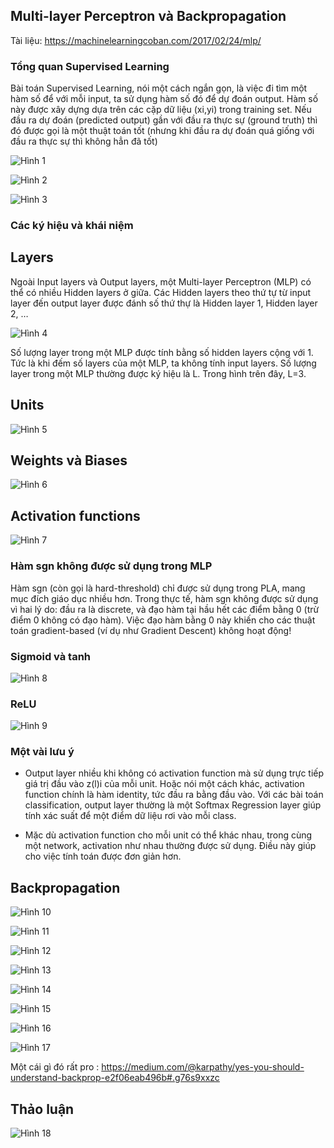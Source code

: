 ## Multi-layer Perceptron và Backpropagation

Tài liệu: https://machinelearningcoban.com/2017/02/24/mlp/

### Tổng quan Supervised Learning

Bài toán Supervised Learning, nói một cách ngắn gọn, là việc đi tìm một hàm số để với mỗi input, ta sử dụng hàm số đó để dự đoán output. Hàm số này được xây dựng dựa trên các cặp dữ liệu (xi,yi) trong training set. Nếu đầu ra dự đoán (predicted output) gần với đầu ra thực sự (ground truth) thì đó được gọi là một thuật toán tốt (nhưng khi đầu ra dự đoán quá giống với đầu ra thực sự thì không hẳn đã tốt)

![Hình 1](https://github.com/lacie-life/ML-basic/blob/master/Lesson12/img/1.PNG?raw=true)

![Hình 2](https://github.com/lacie-life/ML-basic/blob/master/Lesson12/img/2.PNG?raw=true)

![Hình 3](https://github.com/lacie-life/ML-basic/blob/master/Lesson12/img/3.PNG?raw=true)


### Các ký hiệu và khái niệm

## Layers

Ngoài Input layers và Output layers, một Multi-layer Perceptron (MLP) có thể có nhiều Hidden layers ở giữa. Các Hidden layers theo thứ tự từ input layer đến output layer được đánh số thứ thự là Hidden layer 1, Hidden layer 2, …

![Hình 4](https://github.com/lacie-life/ML-basic/blob/master/Lesson12/img/multi_layers.png?raw=true)

Số lượng layer trong một MLP được tính bằng số hidden layers cộng với 1. Tức là khi đếm số layers của một MLP, ta không tính input layers. Số lượng layer trong một MLP thường được ký hiệu là L. Trong hình trên đây, L=3.

## Units

![Hình 5](https://github.com/lacie-life/ML-basic/blob/master/Lesson12/img/4.PNG?raw=true)

## Weights và Biases

![Hình 6](https://github.com/lacie-life/ML-basic/blob/master/Lesson12/img/5.PNG?raw=true)

## Activation functions

![Hình 7](https://github.com/lacie-life/ML-basic/blob/master/Lesson12/img/6.PNG?raw=true)

### Hàm sgn không được sử dụng trong MLP

Hàm sgn (còn gọi là hard-threshold) chỉ được sử dụng trong PLA, mang mục đích giáo dục nhiều hơn. Trong thực tế, hàm sgn không được sử dụng vì hai lý do: đầu ra là discrete, và đạo hàm tại hầu hết các điểm bằng 0 (trừ điểm 0 không có đạo hàm). Việc đạo hàm bằng 0 này khiến cho các thuật toán gradient-based (ví dụ như Gradient Descent) không hoạt động!

### Sigmoid và tanh

![Hình 8](https://github.com/lacie-life/ML-basic/blob/master/Lesson12/img/7.PNG?raw=true)

### ReLU

![Hình 9](https://github.com/lacie-life/ML-basic/blob/master/Lesson12/img/8.PNG?raw=true)

### Một vài lưu ý

- Output layer nhiều khi không có activation function mà sử dụng trực tiếp giá trị đầu vào z(l)i của mỗi unit. Hoặc nói một cách khác, activation function chính là hàm identity, tức đầu ra bằng đầu vào. Với các bài toán classification, output layer thường là một Softmax Regression layer giúp tính xác suất để một điểm dữ liệu rơi vào mỗi class.

- Mặc dù activation function cho mỗi unit có thể khác nhau, trong cùng một network, activation như nhau thường được sử dụng. Điều này giúp cho việc tính toán được đơn giản hơn.

## Backpropagation

![Hình 10](https://github.com/lacie-life/ML-basic/blob/master/Lesson12/img/9.PNG?raw=true)

![Hình 11](https://github.com/lacie-life/ML-basic/blob/master/Lesson12/img/10.PNG?raw=true)

![Hình 12](https://github.com/lacie-life/ML-basic/blob/master/Lesson12/img/11.PNG?raw=true)

![Hình 13](https://github.com/lacie-life/ML-basic/blob/master/Lesson12/img/12.PNG?raw=true)

![Hình 14](https://github.com/lacie-life/ML-basic/blob/master/Lesson12/img/13.PNG?raw=true)

![Hình 15](https://github.com/lacie-life/ML-basic/blob/master/Lesson12/img/14.PNG?raw=true)

![Hình 16](https://github.com/lacie-life/ML-basic/blob/master/Lesson12/img/15.PNG?raw=true)

![Hình 17](https://github.com/lacie-life/ML-basic/blob/master/Lesson12/img/16.PNG?raw=true)

Một cái gì đó rất pro : https://medium.com/@karpathy/yes-you-should-understand-backprop-e2f06eab496b#.g76s9xxzc

## Thảo luận 

![Hình 18](https://github.com/lacie-life/ML-basic/blob/master/Lesson12/img/17.PNG?raw=true)


